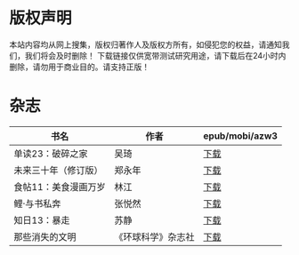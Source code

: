 # 版权声明

本站内容均从网上搜集，版权归著作人及版权方所有，如侵犯您的权益，请通知我们，我们将会及时删除！ 下载链接仅供宽带测试研究用途，请下载后在24小时内删除，请勿用于商业目的。请支持正版！

# 杂志

| 书名 | 作者 | epub/mobi/azw3 |
| --- | --- | --- |
| 单读23：破碎之家 | 吴琦 | [下载](https://url89.ctfile.com/f/31084289-1357001347-5914af?p=8866) |
| 未来三十年（修订版） | 郑永年 | [下载](https://url89.ctfile.com/f/31084289-1356986467-d00263?p=8866) |
| 食帖11：美食漫画万岁 | 林江 | [下载](https://url89.ctfile.com/f/31084289-1357043089-d00e80?p=8866) |
| 鲤·与书私奔 | 张悦然 | [下载](https://url89.ctfile.com/f/31084289-1357029817-540e5a?p=8866) |
| 知日13：暴走 | 苏静 | [下载](https://url89.ctfile.com/f/31084289-1357025458-0c2c9e?p=8866) |
| 那些消失的文明 | 《环球科学》杂志社 | [下载](https://url89.ctfile.com/f/31084289-1357007593-9d1d64?p=8866) |
